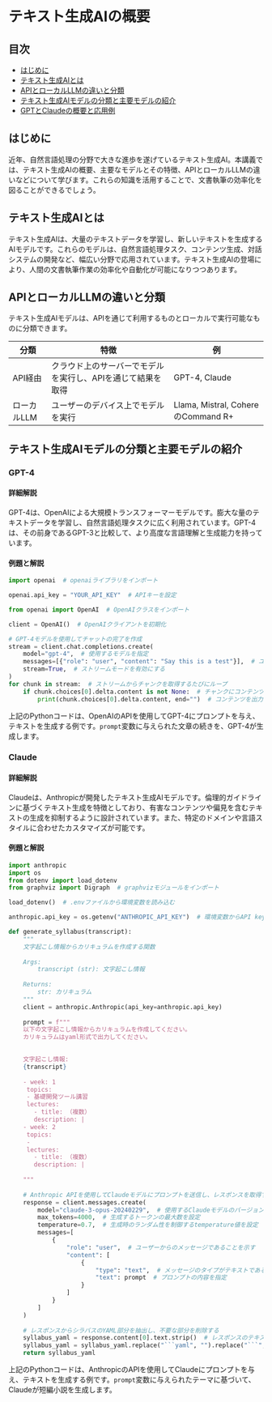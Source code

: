 # テキスト生成AIの概要

## 目次
- [はじめに](#introduction)
- [テキスト生成AIとは](#text-generation-ai)
- [APIとローカルLLMの違いと分類](#api-vs-local-llm)
- [テキスト生成AIモデルの分類と主要モデルの紹介](#text-generation-models)
- [GPTとClaudeの概要と応用例](#gpt-and-claude)

<a id="introduction"></a>
## はじめに
近年、自然言語処理の分野で大きな進歩を遂げているテキスト生成AI。本講義では、テキスト生成AIの概要、主要なモデルとその特徴、APIとローカルLLMの違いなどについて学びます。これらの知識を活用することで、文書執筆の効率化を図ることができるでしょう。

<a id="text-generation-ai"></a>
## テキスト生成AIとは
テキスト生成AIは、大量のテキストデータを学習し、新しいテキストを生成するAIモデルです。これらのモデルは、自然言語処理タスク、コンテンツ生成、対話システムの開発など、幅広い分野で応用されています。テキスト生成AIの登場により、人間の文書執筆作業の効率化や自動化が可能になりつつあります。

<a id="api-vs-local-llm"></a>
## APIとローカルLLMの違いと分類
テキスト生成AIモデルは、APIを通じて利用するものとローカルで実行可能なものに分類できます。

| 分類 | 特徴 | 例 |
|------|------|------|
| API経由 | クラウド上のサーバーでモデルを実行し、APIを通じて結果を取得 | GPT-4, Claude|
| ローカルLLM | ユーザーのデバイス上でモデルを実行 | Llama, Mistral, CohereのCommand R+  |

<a id="text-generation-models"></a>
## テキスト生成AIモデルの分類と主要モデルの紹介

### GPT-4
#### 詳細解説
GPT-4は、OpenAIによる大規模トランスフォーマーモデルです。膨大な量のテキストデータを学習し、自然言語処理タスクに広く利用されています。GPT-4は、その前身であるGPT-3と比較して、より高度な言語理解と生成能力を持っています。

#### 例題と解説
```python
import openai  # openaiライブラリをインポート

openai.api_key = "YOUR_API_KEY"  # APIキーを設定

from openai import OpenAI  # OpenAIクラスをインポート

client = OpenAI()  # OpenAIクライアントを初期化

# GPT-4モデルを使用してチャットの完了を作成
stream = client.chat.completions.create(
    model="gpt-4",  # 使用するモデルを指定
    messages=[{"role": "user", "content": "Say this is a test"}],  # ユーザーのメッセージを指定
    stream=True,  # ストリームモードを有効にする
)
for chunk in stream:  # ストリームからチャンクを取得するたびにループ
    if chunk.choices[0].delta.content is not None:  # チャンクにコンテンツが含まれているか確認
        print(chunk.choices[0].delta.content, end="")  # コンテンツを出力
```
上記のPythonコードは、OpenAIのAPIを使用してGPT-4にプロンプトを与え、テキストを生成する例です。`prompt`変数に与えられた文章の続きを、GPT-4が生成します。

### Claude
#### 詳細解説
Claudeは、Anthropicが開発したテキスト生成AIモデルです。倫理的ガイドラインに基づくテキスト生成を特徴としており、有害なコンテンツや偏見を含むテキストの生成を抑制するように設計されています。また、特定のドメインや言語スタイルに合わせたカスタマイズが可能です。

#### 例題と解説
```python
import anthropic
import os
from dotenv import load_dotenv
from graphviz import Digraph  # graphvizモジュールをインポート

load_dotenv()  # .envファイルから環境変数を読み込む

anthropic.api_key = os.getenv("ANTHROPIC_API_KEY")  # 環境変数からAPI keyを取得

def generate_syllabus(transcript):
    """
    文字起こし情報からカリキュラムを作成する関数
    
    Args:
        transcript (str): 文字起こし情報
        
    Returns:
        str: カリキュラム
    """
    client = anthropic.Anthropic(api_key=anthropic.api_key)
    
    prompt = f"""
    以下の文字起こし情報からカリキュラムを作成してください。
    カリキュラムはyaml形式で出力してください。

    
    文字起こし情報:
    {transcript}
    
    - week: 1
     topics:
     - 基礎開発ツール講習
     lectures:
       - title: （複数）
       description: |
    - week: 2
     topics:
     - 
     lectures:
       - title: （複数）
       description: |
         
    """
    
    # Anthropic APIを使用してClaudeモデルにプロンプトを送信し、レスポンスを取得する
    response = client.messages.create(
        model="claude-3-opus-20240229",  # 使用するClaudeモデルのバージョンを指定
        max_tokens=4000,  # 生成するトークンの最大数を設定
        temperature=0.7,  # 生成時のランダム性を制御するtemperature値を設定
        messages=[
            {
                "role": "user",  # ユーザーからのメッセージであることを示す
                "content": [
                    {
                        "type": "text",  # メッセージのタイプがテキストであることを示す
                        "text": prompt  # プロンプトの内容を指定
                    }
                ]
            }
        ]
    )
    
    # レスポンスからシラバスのYAML部分を抽出し、不要な部分を削除する
    syllabus_yaml = response.content[0].text.strip()  # レスポンスのテキスト部分を取得し、前後の空白を削除
    syllabus_yaml = syllabus_yaml.replace("```yaml", "").replace("```", "")  # YAMLのコードブロック記法を削除
    return syllabus_yaml

```
上記のPythonコードは、AnthropicのAPIを使用してClaudeにプロンプトを与え、テキストを生成する例です。`prompt`変数に与えられたテーマに基づいて、Claudeが短編小説を生成します。
